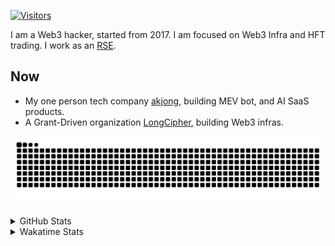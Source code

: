 <!-- markdownlint-disable MD041 MD010 MD033 -->
[![Visitors](https://api.visitorbadge.io/api/daily?path=Akagi201%2FAkagi201&label=Visitors%20Today&countColor=%2337d67a)](https://visitorbadge.io/status?path=Akagi201%2FAkagi201)

I am a Web3 hacker, started from 2017. I am focused on Web3 Infra and HFT trading.
I work as an [RSE](https://us-rse.org/about/what-is-an-rse/).

## Now

* My one person tech company [akjong](https://github.com/akjong), building MEV bot, and AI SaaS products.
* A Grant-Driven organization [LongCipher](https://github.com/longcipher), building Web3 infras.

[![github contribution grid snake animation](https://raw.githubusercontent.com/Akagi201/Akagi201/output/github-contribution-grid-snake.svg#gh-light-mode-only)](https://github.com/Akagi201)

<details>
<summary>GitHub Stats</summary>
  <a href="https://github.com/Akagi201"><img alt="Profile Detail" src="https://raw.githubusercontent.com/Akagi201/Akagi201/master/profile-summary-card-output/dracula/0-profile-details.svg" /></a>
  <a href="https://github.com/Akagi201"><img alt="Github Stats" src="https://raw.githubusercontent.com/Akagi201/Akagi201/master/profile-summary-card-output/dracula/3-stats.svg" /></a>
  <a href="https://github.com/Akagi201"><img alt="Lang By Commits" src="https://raw.githubusercontent.com/Akagi201/Akagi201/master/profile-summary-card-output/dracula/2-most-commit-language.svg" /></a>
</details>

<details>
<summary>Wakatime Stats</summary>
<br>

<!--START_SECTION:waka-->

```txt
From: 09 May 2025 - To: 16 May 2025

Total Time: 16 hrs 32 mins

Other        11 hrs 53 mins  ██████████████████░░░░░░░   71.83 %
Markdown     1 hr 17 mins    ██░░░░░░░░░░░░░░░░░░░░░░░   07.80 %
TypeScript   1 hr 7 mins     █▓░░░░░░░░░░░░░░░░░░░░░░░   06.84 %
Shell        44 mins         █░░░░░░░░░░░░░░░░░░░░░░░░   04.53 %
sh           36 mins         █░░░░░░░░░░░░░░░░░░░░░░░░   03.69 %
Rust         34 mins         █░░░░░░░░░░░░░░░░░░░░░░░░   03.45 %
TOML         14 mins         ▒░░░░░░░░░░░░░░░░░░░░░░░░   01.43 %
SSH Config   1 min           ░░░░░░░░░░░░░░░░░░░░░░░░░   00.18 %
JSON         1 min           ░░░░░░░░░░░░░░░░░░░░░░░░░   00.16 %
XML          0 secs          ░░░░░░░░░░░░░░░░░░░░░░░░░   00.09 %
```

<!--END_SECTION:waka-->

</details>
